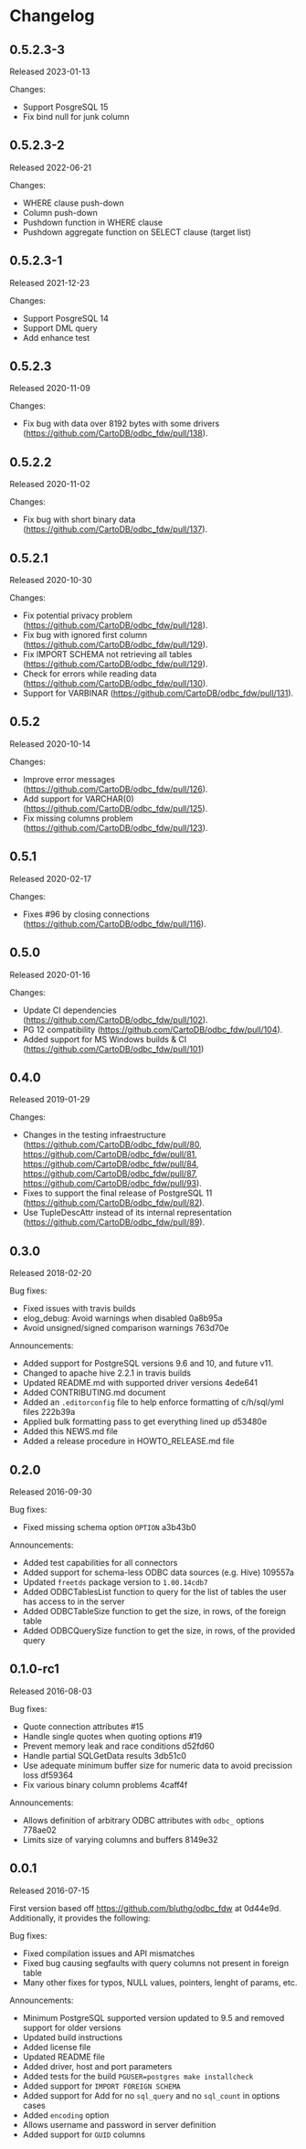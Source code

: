 # Changelog

## 0.5.2.3-3
Released 2023-01-13

Changes:
- Support PosgreSQL 15
- Fix bind null for junk column

## 0.5.2.3-2
Released 2022-06-21

Changes:
- WHERE clause push-down
- Column push-down
- Pushdown function in WHERE clause
- Pushdown aggregate function on SELECT clause (target list)

## 0.5.2.3-1
Released 2021-12-23

Changes:
- Support PosgreSQL 14
- Support DML query
- Add enhance test

## 0.5.2.3
Released 2020-11-09

Changes:
- Fix bug with data over 8192 bytes with some drivers (https://github.com/CartoDB/odbc_fdw/pull/138).

## 0.5.2.2
Released 2020-11-02

Changes:
- Fix bug with short binary data (https://github.com/CartoDB/odbc_fdw/pull/137).

## 0.5.2.1
Released 2020-10-30

Changes:
- Fix potential privacy problem (https://github.com/CartoDB/odbc_fdw/pull/128).
- Fix bug with ignored first column (https://github.com/CartoDB/odbc_fdw/pull/129).
- Fix IMPORT SCHEMA not retrieving all tables (https://github.com/CartoDB/odbc_fdw/pull/129).
- Check for errors while reading data (https://github.com/CartoDB/odbc_fdw/pull/130).
- Support for VARBINAR (https://github.com/CartoDB/odbc_fdw/pull/131).

## 0.5.2
Released 2020-10-14

Changes:
- Improve error messages (https://github.com/CartoDB/odbc_fdw/pull/126).
- Add support for VARCHAR(0) (https://github.com/CartoDB/odbc_fdw/pull/125).
- Fix missing columns problem (https://github.com/CartoDB/odbc_fdw/pull/123).

## 0.5.1
Released 2020-02-17

Changes:
- Fixes #96 by closing connections (https://github.com/CartoDB/odbc_fdw/pull/116).

## 0.5.0
Released 2020-01-16

Changes:
- Update CI dependencies (https://github.com/CartoDB/odbc_fdw/pull/102).
- PG 12 compatibility (https://github.com/CartoDB/odbc_fdw/pull/104).
- Added support for MS Windows builds & CI (https://github.com/CartoDB/odbc_fdw/pull/101)

## 0.4.0
Released 2019-01-29

Changes:
- Changes in the testing infraestructure (https://github.com/CartoDB/odbc_fdw/pull/80, https://github.com/CartoDB/odbc_fdw/pull/81, https://github.com/CartoDB/odbc_fdw/pull/84, https://github.com/CartoDB/odbc_fdw/pull/87, https://github.com/CartoDB/odbc_fdw/pull/93).
- Fixes to support the final release of PostgreSQL 11 (https://github.com/CartoDB/odbc_fdw/pull/82).
- Use TupleDescAttr instead of its internal representation (https://github.com/CartoDB/odbc_fdw/pull/89).

## 0.3.0
Released 2018-02-20

Bug fixes:
- Fixed issues with travis builds
- elog_debug: Avoid warnings when disabled 0a8b95a
- Avoid unsigned/signed comparison warnings 763d70e

Announcements:
- Added support for PostgreSQL versions 9.6 and 10, and future v11.
- Changed to apache hive 2.2.1 in travis builds
- Updated README.md with supported driver versions 4ede641
- Added CONTRIBUTING.md document
- Added an `.editorconfig` file to help enforce formatting of c/h/sql/yml files 222b39a
- Applied bulk formatting pass to get everything lined up d53480e
- Added this NEWS.md file
- Added a release procedure in HOWTO_RELEASE.md file


## 0.2.0
Released 2016-09-30

Bug fixes:
- Fixed missing schema option `OPTION` a3b43b0

Announcements:
- Added test capabilities for all connectors
- Added support for schema-less ODBC data sources (e.g. Hive) 109557a
- Updated `freetds` package version to `1.00.14cdb7`
- Added ODBCTablesList function to query for the list of tables the user has access to in the server
- Added ODBCTableSize function to get the size, in rows, of the foreign table
- Added ODBCQuerySize function to get the size, in rows, of the provided query


## 0.1.0-rc1
Released 2016-08-03

Bug fixes:
- Quote connection attributes #15
- Handle single quotes when quoting options #19
- Prevent memory leak and race conditions d52fd60
- Handle partial SQLGetData results 3db51c0
- Use adequate minimum buffer size for numeric data to avoid precission loss df59364
- Fix various binary column problems 4caff4f

Announcements:
- Allows definition of arbitrary ODBC attributes with `odbc_` options 778ae02
- Limits size of varying columns and buffers 8149e32


## 0.0.1
Released 2016-07-15

First version based off https://github.com/bluthg/odbc_fdw at 0d44e9d. Additionally, it provides the following:

Bug fixes:
- Fixed compilation issues and API mismatches
- Fixed bug causing segfaults with query columns not present in foreign table
- Many other fixes for typos, NULL values, pointers, lenght of params, etc.

Announcements:
- Minimum PostgreSQL supported version updated to 9.5 and removed support for older versions
- Updated build instructions
- Added license file
- Updated README file
- Added driver, host and port parameters
- Added tests for the build `PGUSER=postgres make installcheck`
- Added support for `IMPORT FOREIGN SCHEMA`
- Added support for Add for no `sql_query` and no `sql_count` in options cases
- Added `encoding` option
- Allows username and password in server definition
- Added support for `GUID` columns
